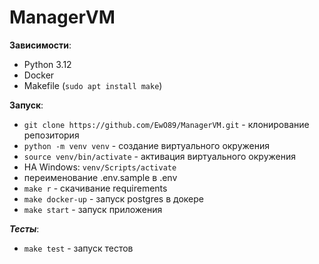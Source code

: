 # ManagerVM

**Зависимости**:
- Python 3.12
- Docker
- Makefile (`sudo apt install make`)

**Запуск**:

- `git clone https://github.com/EwO89/ManagerVM.git` - клонирование репозитория
- `python -m venv venv` - создание виртуального окружения
- `source venv/bin/activate` - активация виртуального окружения
-  НА Windows: `venv/Scripts/activate`
-  переименование .env.sample в .env
- `make r` - скачивание requirements
- `make docker-up` - запуск postgres в докере
- `make start` - запуск приложения

***Тесты***:
- `make test` - запуск тестов